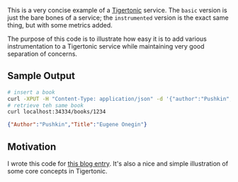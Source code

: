 This is a very concise example of a
[Tigertonic](https://github.com/rcrowley/go-tigertonic) service. The `basic`
version is just the bare bones of a service; the `instrumented` version is the
exact same thing, but with some metrics added.

The purpose of this code is to illustrate how easy it is to add various
instrumentation to a Tigertonic service while maintaining very good separation
of concerns.

## Sample Output

```bash
# insert a book
curl -XPUT -H "Content-Type: application/json" -d '{"author":"Pushkin", "title":"Eugene Onegin"}'  localhost:34334/books/1234
# retrieve teh same book
curl localhost:34334/books/1234
```
```json
{"Author":"Pushkin","Title":"Eugene Onegin"}
```

## Motivation

I wrote this code for [this blog
entry](http://blog.mihasya.com/2014/02/07/tt-metrics.html). It's also a nice and
simple illustration of some core concepts in Tigertonic.
